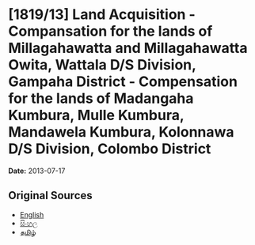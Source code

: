 # [1819/13] Land Acquisition - Compansation for the lands of Millagahawatta and Millagahawatta Owita, Wattala D/S Division, Gampaha District - Compensation for the lands of Madangaha Kumbura, Mulle Kumbura, Mandawela Kumbura, Kolonnawa D/S Division, Colombo District

**Date:** 2013-07-17

## Original Sources

- [English](https://documents.gov.lk/view/extra-gazettes/2013/7/1819-13_E.pdf)
- [සිංහල](https://documents.gov.lk/view/extra-gazettes/2013/7/1819-13_S.pdf)
- [தமிழ்](https://documents.gov.lk/view/extra-gazettes/2013/7/1819-13_T.pdf)
